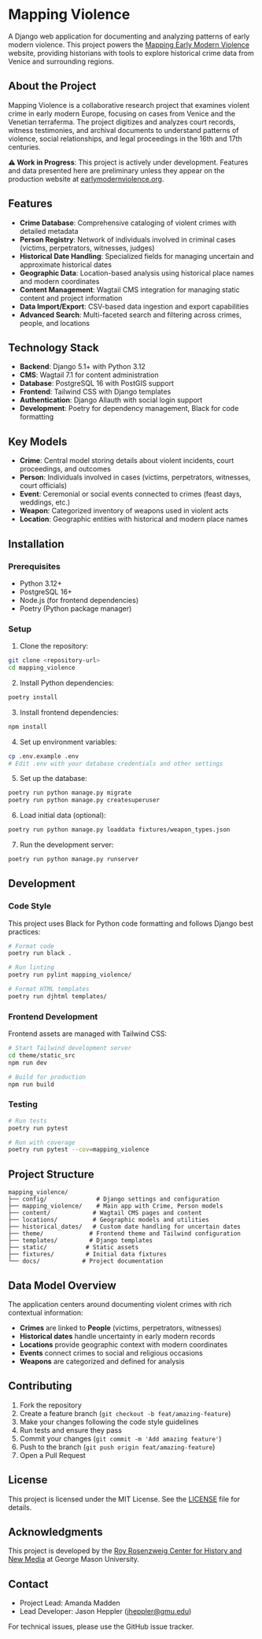# Mapping Violence

A Django web application for documenting and analyzing patterns of early modern violence. This project powers the [Mapping Early Modern Violence](https://earlymodernviolence.org/) website, providing historians with tools to explore historical crime data from Venice and surrounding regions.

## About the Project

Mapping Violence is a collaborative research project that examines violent crime in early modern Europe, focusing on cases from Venice and the Venetian terraferma. The project digitizes and analyzes court records, witness testimonies, and archival documents to understand patterns of violence, social relationships, and legal proceedings in the 16th and 17th centuries.

**⚠️ Work in Progress**: This project is actively under development. Features and data presented here are preliminary unless they appear on the production website at [earlymodernviolence.org](https://earlymodernviolence.org/).

## Features

- **Crime Database**: Comprehensive cataloging of violent crimes with detailed metadata
- **Person Registry**: Network of individuals involved in criminal cases (victims, perpetrators, witnesses, judges)
- **Historical Date Handling**: Specialized fields for managing uncertain and approximate historical dates
- **Geographic Data**: Location-based analysis using historical place names and modern coordinates
- **Content Management**: Wagtail CMS integration for managing static content and project information
- **Data Import/Export**: CSV-based data ingestion and export capabilities
- **Advanced Search**: Multi-faceted search and filtering across crimes, people, and locations

## Technology Stack

- **Backend**: Django 5.1+ with Python 3.12
- **CMS**: Wagtail 7.1 for content administration
- **Database**: PostgreSQL 16 with PostGIS support
- **Frontend**: Tailwind CSS with Django templates
- **Authentication**: Django Allauth with social login support
- **Development**: Poetry for dependency management, Black for code formatting

## Key Models

- **Crime**: Central model storing details about violent incidents, court proceedings, and outcomes
- **Person**: Individuals involved in cases (victims, perpetrators, witnesses, court officials)
- **Event**: Ceremonial or social events connected to crimes (feast days, weddings, etc.)
- **Weapon**: Categorized inventory of weapons used in violent acts
- **Location**: Geographic entities with historical and modern place names

## Installation

### Prerequisites

- Python 3.12+
- PostgreSQL 16+
- Node.js (for frontend dependencies)
- Poetry (Python package manager)

### Setup

1. Clone the repository:
```bash
git clone <repository-url>
cd mapping_violence
```

2. Install Python dependencies:
```bash
poetry install
```

3. Install frontend dependencies:
```bash
npm install
```

4. Set up environment variables:
```bash
cp .env.example .env
# Edit .env with your database credentials and other settings
```

5. Set up the database:
```bash
poetry run python manage.py migrate
poetry run python manage.py createsuperuser
```

6. Load initial data (optional):
```bash
poetry run python manage.py loaddata fixtures/weapon_types.json
```

7. Run the development server:
```bash
poetry run python manage.py runserver
```

## Development

### Code Style

This project uses Black for Python code formatting and follows Django best practices:

```bash
# Format code
poetry run black .

# Run linting
poetry run pylint mapping_violence/

# Format HTML templates
poetry run djhtml templates/
```

### Frontend Development

Frontend assets are managed with Tailwind CSS:

```bash
# Start Tailwind development server
cd theme/static_src
npm run dev

# Build for production
npm run build
```

### Testing

```bash
# Run tests
poetry run pytest

# Run with coverage
poetry run pytest --cov=mapping_violence
```

## Project Structure

```
mapping_violence/
├── config/              # Django settings and configuration
├── mapping_violence/    # Main app with Crime, Person models
├── content/            # Wagtail CMS pages and content
├── locations/          # Geographic models and utilities
├── historical_dates/   # Custom date handling for uncertain dates
├── theme/             # Frontend theme and Tailwind configuration
├── templates/         # Django templates
├── static/           # Static assets
├── fixtures/         # Initial data fixtures
└── docs/            # Project documentation
```

## Data Model Overview

The application centers around documenting violent crimes with rich contextual information:

- **Crimes** are linked to **People** (victims, perpetrators, witnesses)
- **Historical dates** handle uncertainty in early modern records
- **Locations** provide geographic context with modern coordinates
- **Events** connect crimes to social and religious occasions
- **Weapons** are categorized and defined for analysis

## Contributing

1. Fork the repository
2. Create a feature branch (`git checkout -b feat/amazing-feature`)
3. Make your changes following the code style guidelines
4. Run tests and ensure they pass
5. Commit your changes (`git commit -m 'Add amazing feature'`)
6. Push to the branch (`git push origin feat/amazing-feature`)
7. Open a Pull Request

## License

This project is licensed under the MIT License. See the [LICENSE](LICENSE) file for details.

## Acknowledgments

This project is developed by the [Roy Rosenzweig Center for History and New Media](https://rrchnm.org/) at George Mason University.

## Contact

- Project Lead: Amanda Madden
- Lead Developer: Jason Heppler (jheppler@gmu.edu)

For technical issues, please use the GitHub issue tracker.
